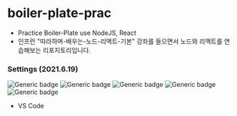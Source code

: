﻿# boiler-plate-prac
- Practice Boiler-Plate use NodeJS, React
- 인프런 "따라하며-배우는-노드-리액트-기본" 강좌를 들으면서 노드와 리액트를 연습해보는 리포지토리입니다.

### Settings (2021.6.19)
![Generic badge](https://img.shields.io/badge/npm-6.14.10-yellowgreen.svg) ![Generic badge](https://img.shields.io/badge/nodeJS-14.15.4-green.svg) ![Generic badge](https://img.shields.io/badge/express-4.17.2-green.svg) ![Generic badge](https://img.shields.io/badge/react-17.0.2-blue.svg) ![Generic badge](https://img.shields.io/badge/mongoose-5.12.13-brightgreen.svg)
- VS Code
